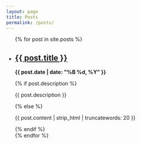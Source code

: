 ```yaml
---
layout: page
title: Posts
permalink: /posts/
---
```


<ul>
  {% for post in site.posts %}
    <li>
      <h2><a href="{{ post.url | relative_url }}">{{ post.title }}</a></h2>
      <p><strong>{{ post.date | date: "%B %d, %Y" }}</strong></p>
      {% if post.description %}
        <p>{{ post.description }}</p>
      {% else %}
        <p>{{ post.content | strip_html | truncatewords: 20 }}</p>
      {% endif %}
    </li>
  {% endfor %}
</ul>
